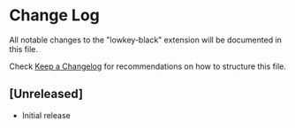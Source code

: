 # Change Log

All notable changes to the "lowkey-black" extension will be documented in this file.

Check [Keep a Changelog](http://keepachangelog.com/) for recommendations on how to structure this file.

## [Unreleased]

- Initial release
